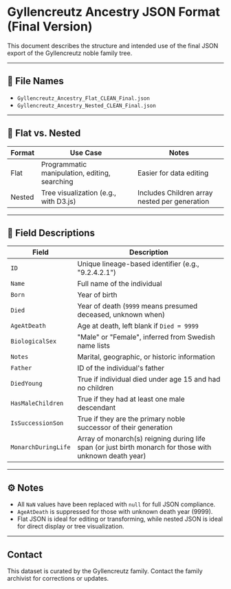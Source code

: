 
# Gyllencreutz Ancestry JSON Format (Final Version)

This document describes the structure and intended use of the final JSON export of the Gyllencreutz noble family tree.

---

## 📁 File Names

- `Gyllencreutz_Ancestry_Flat_CLEAN_Final.json`
- `Gyllencreutz_Ancestry_Nested_CLEAN_Final.json`

---

## 📐 Flat vs. Nested

| Format   | Use Case                                  | Notes |
|----------|-------------------------------------------|-------|
| Flat     | Programmatic manipulation, editing, searching | Easier for data editing |
| Nested   | Tree visualization (e.g., with D3.js)     | Includes Children array nested per generation |

---

## 🧬 Field Descriptions

| Field               | Description |
|--------------------|-------------|
| `ID`               | Unique lineage-based identifier (e.g., "9.2.4.2.1") |
| `Name`             | Full name of the individual |
| `Born`             | Year of birth |
| `Died`             | Year of death (`9999` means presumed deceased, unknown when) |
| `AgeAtDeath`       | Age at death, left blank if `Died = 9999` |
| `BiologicalSex`    | "Male" or "Female", inferred from Swedish name lists |
| `Notes`            | Marital, geographic, or historic information |
| `Father`           | ID of the individual's father |
| `DiedYoung`        | True if individual died under age 15 and had no children |
| `HasMaleChildren`  | True if they had at least one male descendant |
| `IsSuccessionSon`  | True if they are the primary noble successor of their generation |
| `MonarchDuringLife`| Array of monarch(s) reigning during life span (or just birth monarch for those with unknown death year) |

---

## ⚙️ Notes

- All `NaN` values have been replaced with `null` for full JSON compliance.
- `AgeAtDeath` is suppressed for those with unknown death year (9999).
- Flat JSON is ideal for editing or transforming, while nested JSON is ideal for direct display or tree visualization.

---

## Contact

This dataset is curated by the Gyllencreutz family. Contact the family archivist for corrections or updates.


